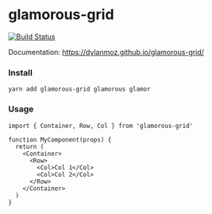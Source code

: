 # glamorous-grid

[![Build Status](https://travis-ci.org/dylanmoz/glamorous-grid.svg?branch=master)](https://travis-ci.org/dylanmoz/glamorous-grid)

Documentation: https://dylanmoz.github.io/glamorous-grid/

### Install

```
yarn add glamorous-grid glamorous glamor
```

### Usage

```
import { Container, Row, Col } from 'glamorous-grid'

function MyComponent(props) {
  return (
    <Container>
      <Row>
        <Col>Col 1</Col>
        <Col>Col 2</Col>
      </Row>
    </Container>
  )
}
```
